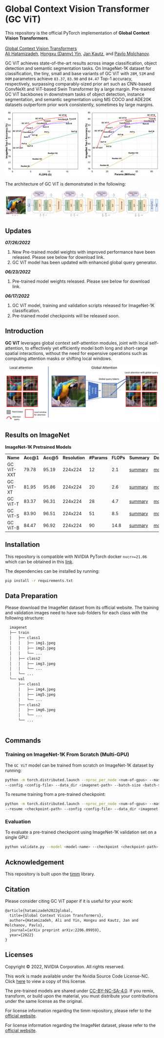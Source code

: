 # Global Context Vision Transformer (GC ViT)

This repository is the official PyTorch implementation of **Global Context Vision Transformers**. \
 \
[Global Context Vision
Transformers](https://arxiv.org/pdf/2206.09959.pdf) \
[Ali Hatamizadeh](http://web.cs.ucla.edu/~ahatamiz),
[Hongxu (Danny) Yin](https://scholar.princeton.edu/hongxu), [Jan Kautz](https://jankautz.com/), 
and [Pavlo Molchanov](https://www.pmolchanov.com/).

GC ViT  achieves state-of-the-art results across image classification, object detection and semantic segmentation tasks. On ImageNet-1K dataset for classification, the tiny, small and base variants of GC ViT with `28M`, `51M` and `90M` parameters achieve `83.37`, `83.90` and `84.47` Top-1 accuracy, respectively, surpassing comparably-sized prior art such as CNN-based ConvNeXt and ViT-based Swin Transformer by a large margin. Pre-trained GC ViT backbones in downstream tasks of object detection, instance segmentation, 
and semantic segmentation using MS COCO and ADE20K datasets outperform prior work consistently, sometimes by large margins.

![teaser](./assets/comp_plots.png)

The architecture of GC ViT is demonstrated in the following:

![teaser](./assets/gc_vit.png)

## Updates

***07/26/2022***

1. New Pre-trained model weights with improved performance have been released. Please see below for download link. 
2. GC ViT model has been updated with enhanced global query generator.
 
***06/23/2022***

1. Pre-trained model weights released. Please see below for download link. 

***06/17/2022***

1. GC ViT model, training and validation scripts released for ImageNet-1K classification.
2. Pre-trained model checkpoints will be released soon. 

## Introduction

**GC ViT** leverages global context self-attention modules, joint with local self-attention, to effectively yet efficiently model both long and short-range spatial interactions, without the need for expensive 
operations such as computing attention masks or shifting local windows.

![teaser](./assets/attention.png)

## Results on ImageNet

**ImageNet-1K Pretrained Models**

<table>
  <tr>
    <th>Name</th>
    <th>Acc@1</th>
    <th>Acc@5</th>
    <th>Resolution</th>
    <th>#Params</th>
    <th>FLOPs</th>
    <th>Summary</th>
    <th>Download </th>
  </tr>
<tr>
    <td>GC ViT-XXT</td>
    <td>79.78</td>
    <td>95.19</td>
    <td>224x224</td>
    <td>12</td>
    <td>2.1</td>
    <td><a href="https://drive.google.com/file/d/12iHMS3qDFPmgD14m4o8ii-KZF04Pr6Yv/view?usp=sharing">summary</a></td>
    <td><a href="https://drive.google.com/file/d/1jjtpQGQWFf-ZHhtYSwjZk92cd-2OaRIn/view?usp=sharing">model</a></td>
</tr>
<tr>
    <td>GC ViT-XT</td>
    <td>81.95</td>
    <td>95.86</td>
    <td>224x224</td>
    <td>20</td>
    <td>2.6</td>
    <td><a href="https://drive.google.com/file/d/15dXCrkoGgY2p2n2-TTH1hGIe2oDzmMrL/view?usp=sharing">summary</a></td>
    <td><a href="https://drive.google.com/file/d/1Rul1151CpW-1p9jBUztZWf_LEnISxMzQ/view?usp=sharing">model</a></td>
</tr>
<tr>
    <td>GC ViT-T</td>
    <td>83.37</td>
    <td>96.31</td>
    <td>224x224</td>
    <td>28</td>
    <td>4.7</td>
    <td><a href="https://drive.google.com/file/d/12pWeqE3sF9Zy86l8Jed_ndDs7j2v1_oB/view?usp=sharing">summary</a></td>
    <td><a href="https://drive.google.com/file/d/1J5YSjDziz3ZMVb-bB3BOdmGvjBDNFIgV/view?usp=sharing">model</a></td>
</tr>

<tr>
    <td>GC ViT-S</td>
    <td>83.90</td>
    <td>96.51</td>
    <td>224x224</td>
    <td>51</td>
    <td>8.5</td>
    <td><a href="https://drive.google.com/file/d/1E_7rB3R4VsvjgyiBGm4pTAHRwA4w0EZZ/view?usp=sharing">summary</a></td>
    <td><a href="https://drive.google.com/file/d/13-mO7k5jyHayJMdEuPJZY2D94WnwT3Mx/view?usp=sharing">model</a></td>
</tr>

<tr>
    <td>GC ViT-B</td>
    <td>84.47</td>
    <td>96.92</td>
    <td>224x224</td>
    <td>90</td>
    <td>14.8</td>
    <td><a href="https://drive.google.com/file/d/1gx4qMNaJl23KJ_1DYHgJnR0YaOQmVMYP/view?usp=sharing">summary</a></td>
    <td><a href="https://drive.google.com/file/d/1BcpxS2EIpnbZdbs0s6L3l7s9-HuSY_io/view?usp=sharing">model</a></td>
</tr>

</table>

## Installation

This repository is compatible with NVIDIA PyTorch docker `nvcr>=21.06` which can be obtained in this 
[link](https://catalog.ngc.nvidia.com/orgs/nvidia/containers/pytorch).

The dependencies can be installed by running:

```bash
pip install -r requirements.txt
```

## Data Preparation

Please download the ImageNet dataset from its official website. The training and validation images need to have
sub-folders for each class with the following structure:

```bash
  imagenet
  ├── train
  │   ├── class1
  │   │   ├── img1.jpeg
  │   │   ├── img2.jpeg
  │   │   └── ...
  │   ├── class2
  │   │   ├── img3.jpeg
  │   │   └── ...
  │   └── ...
  └── val
      ├── class1
      │   ├── img4.jpeg
      │   ├── img5.jpeg
      │   └── ...
      ├── class2
      │   ├── img6.jpeg
      │   └── ...
      └── ...
 
  ```

## Commands

### Training on ImageNet-1K From Scratch (Multi-GPU)

The `GC ViT` model can be trained from scratch on ImageNet-1K dataset by running:

```bash
python -m torch.distributed.launch --nproc_per_node <num-of-gpus> --master_port 11223  train.py \ 
--config <config-file> --data_dir <imagenet-path> --batch-size <batch-size-per-gpu> --tag <run-tag> --model-ema
```

To resume training from a pre-trained checkpoint:

```bash
python -m torch.distributed.launch --nproc_per_node <num-of-gpus> --master_port 11223  train.py \ 
--resume <checkpoint-path> --config <config-file> --data_dir <imagenet-path> --batch-size <batch-size-per-gpu> --tag <run-tag> --model-ema
```

### Evaluation

To evaluate a pre-trained checkpoint using ImageNet-1K validation set on a single GPU:

```bash
python validate.py --model <model-name> --checkpoint <checkpoint-path> --data_dir <imagenet-path> --batch-size <batch-size-per-gpu>
```

## Acknowledgement

This repository is built upon the [timm](https://github.com/rwightman/pytorch-image-models) library. 

## Citation

Please consider citing GC ViT paper if it is useful for your work:

```
@article{hatamizadeh2022global,
  title={Global Context Vision Transformers},
  author={Hatamizadeh, Ali and Yin, Hongxu and Kautz, Jan and Molchanov, Pavlo},
  journal={arXiv preprint arXiv:2206.09959},
  year={2022}
}
```

## Licenses

Copyright © 2022, NVIDIA Corporation. All rights reserved.

This work is made available under the Nvidia Source Code License-NC. Click [here](LICENSE) to view a copy of this license.

The pre-trained models are shared under [CC-BY-NC-SA-4.0](https://creativecommons.org/licenses/by-nc-sa/4.0/). If you remix, transform, or build upon the material, you must distribute your contributions under the same license as the original.

For license information regarding the timm repository, please refer to the [official website](https://github.com/rwightman/pytorch-image-models).

For license information regarding the ImageNet dataset, please refer to the [official website](https://www.image-net.org/). 
